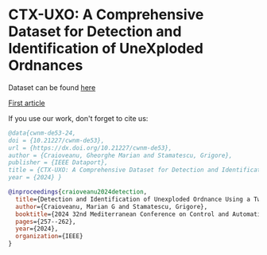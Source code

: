 # CTX-UXO: A Comprehensive Dataset for Detection and Identification of UneXploded Ordnances
Dataset can be found [here](https://ieee-dataport.org/documents/ctx-uxo-comprehensive-dataset-detection-and-identification-unexploded-ordnances)

[First article](https://www.grigorestamatescu.com/files/med24.pdf)

If you use our work, don't forget to cite us:
```BibTeX
@data{cwnm-de53-24,
doi = {10.21227/cwnm-de53},
url = {https://dx.doi.org/10.21227/cwnm-de53},
author = {Craioveanu, Gheorghe Marian and Stamatescu, Grigore},
publisher = {IEEE Dataport},
title = {CTX-UXO: A Comprehensive Dataset for Detection and Identification of UneXploded Ordnances},
year = {2024} }

@inproceedings{craioveanu2024detection,
  title={Detection and Identification of Unexploded Ordnance Using a Two-Step Deep Learning Methodology},
  author={Craioveanu, Marian G and Stamatescu, Grigore},
  booktitle={2024 32nd Mediterranean Conference on Control and Automation (MED)},
  pages={257--262},
  year={2024},
  organization={IEEE}
}
```
